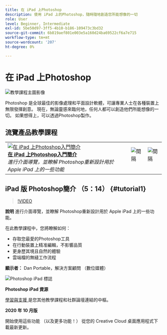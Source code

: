```yaml
---
title: 在 iPad 上Photoshop
description: 使用 iPad 上的Photoshop，隨時隨地創造您所能想像的一切
role: User
level: Beginner, Intermediate
exl-id: 5be50d97-3ff5-4b10-b186-109473c3bd32
source-git-commit: 6b819aef801e003e5a160d24ba69522cf6a7e715
workflow-type: tm+mt
source-wordcount: '207'
ht-degree: 0%

---
```


# 在 iPad 上Photoshop

![教學課程主圖影像](../assets/PSoniPad.jpg)

Photoshop 是全球最佳的影像處理和平面設計軟體，可讓專業人士在各種裝置上無限發揮創意。 現在，無論靈感來臨何地，任何人都可以創造他們所能想像的一切。 如果想得上，可以透過Photoshop製作。

## 流覽產品教學課程

<table style="table-layout:fixed">
<tr>
 <td>
   <a href="photoshopipad.md#tutorial1">
      <img alt="在 iPad 上Photoshop入門簡介" src="../assets/PSiPad_thumbnail.jpg" />
   </a>
    <div>
   <a href="photoshopipad.md#tutorial1"><strong>在 iPad 上Photoshop入門簡介</strong></a>
    </div>
    <em>進行介面導覽，並瞭解 Photoshop重新設計用於 Apple iPad 上的一些功能</em>
    <br>
  </td>
  <td>
    <img alt="間隔" src="../assets/Whitespacer.png" />
    <div>
    <br>
  </td>
  <td>
    <img alt="間隔" src="../assets/Whitespacer.png" />
    <div>
    <br>
  </td>
</tr>
</table>

## iPad 版 Photoshop簡介 （5：14） {#tutorial1}

>[!VIDEO](https://video.tv.adobe.com/v/326899?hidetitle=true)

**說明**
進行介面導覽，並瞭解 Photoshop重新設計用於 Apple iPad 上的一些功能。

在此教學課程中，您將瞭解如何：
* 存取您最愛的Photoshop工具
* 在行動裝置上精准編輯，不影響品質
* 更身歷其境且自然的體驗
* 雲端檔的無縫工作流程

**顯示者：**
Dan Portable，解決方案顧問 （數位媒體）

![Photoshop iPad 標誌](../assets/ps_appicon_96.png)

**Photoshop iPad 資源**

[學習與支援 ](https://helpx.adobe.com/support/photoshop.html) 是您其他教學課程和社群論壇連結的中樞。

**2020 年 10 月版**

開始使用這些功能 （以及更多功能！） 從您的 Creative Cloud 桌面應用程式下載最新更新。
